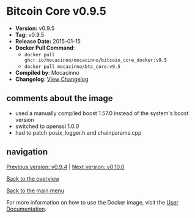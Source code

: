 # Bitcoin Core v0.9.5

- **Version:** v0.9.5
- **Tag:** v0.9.5
- **Release Date:** 2015-01-15
- **Docker Pull Command**:
  - `docker pull ghcr.io/mocacinno/mocacinno/bitcoin_core_docker:v9.5`
  - `docker pull mocacinno/btc_core:v9.5`
- **Compiled by**: Mocacinno
- **Changelog**: [View Changelog](https://github.com/bitcoin/bitcoin/blob/v0.9.5/doc/release-notes.md)

## comments about the image

- used a manually compiled boost 1.57.0 instead of the system's boost version
- switched to openssl 1.0.0
- had to patch posix_logger.h and chainparams.cpp

## navigation

[Previous version: v0.9.4](./v9.4.md) | [Next version: v0.10.0](./v10.0.md)

[Back to the overview](./Readme.md)

[Back to the main menu](../Readme.md)

For more information on how to use the Docker image, visit the [User Documentation](../userdocs/Readme.md).

<!-- Google tag (gtag.js) -->
<script async src="https://www.googletagmanager.com/gtag/js?id=G-BPC6NC6FF9"></script>
<script>
  window.dataLayer = window.dataLayer || [];
  function gtag(){dataLayer.push(arguments);}
  gtag('js', new Date());

  gtag('config', 'G-BPC6NC6FF9');
</script>
